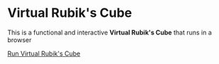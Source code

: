 # Virtual Rubik's Cube
This is a functional and interactive **Virtual Rubik's Cube** that runs in a browser

[Run Virtual Rubik's Cube](https://matthew13483.github.io/RubiksCube/)